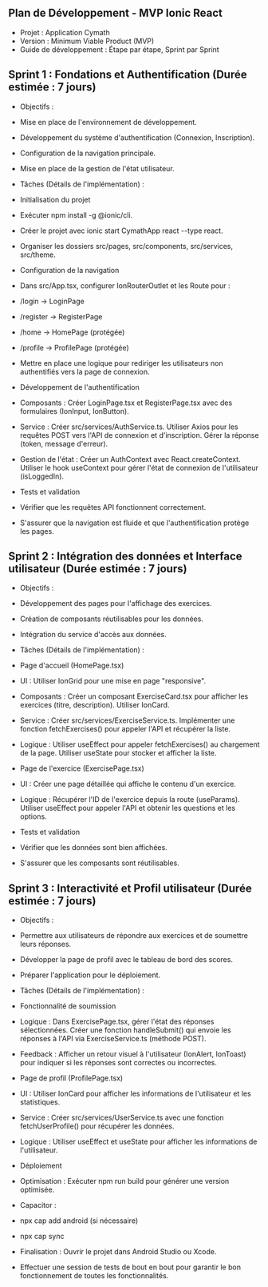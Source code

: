 ## Plan de Développement - MVP Ionic React
- Projet : Application Cymath
- Version : Minimum Viable Product (MVP)
- Guide de développement : Étape par étape, Sprint par Sprint

## Sprint 1 : Fondations et Authentification (Durée estimée : 7 jours)
- Objectifs :

 - Mise en place de l'environnement de développement.
 
 - Développement du système d'authentification (Connexion, Inscription).
 
 - Configuration de la navigation principale.
 
 - Mise en place de la gestion de l'état utilisateur.
 
 - Tâches (Détails de l'implémentation) :
 
 - Initialisation du projet
 
 - Exécuter npm install -g @ionic/cli.
 
 - Créer le projet avec ionic start CymathApp react --type react.
 
 - Organiser les dossiers src/pages, src/components, src/services, src/theme.
 
 - Configuration de la navigation
 
 - Dans src/App.tsx, configurer IonRouterOutlet et les Route pour :
 
 - /login -> LoginPage
  
 - /register -> RegisterPage
  
 - /home -> HomePage (protégée)
  
 - /profile -> ProfilePage (protégée)
  
 - Mettre en place une logique pour rediriger les utilisateurs non authentifiés vers la page de connexion.
  
 - Développement de l'authentification
  
 - Composants : Créer LoginPage.tsx et RegisterPage.tsx avec des formulaires (IonInput, IonButton).
  
 - Service : Créer src/services/AuthService.ts. Utiliser Axios pour les requêtes POST vers l'API de connexion et d'inscription. Gérer la réponse (token, message d'erreur).
  
 - Gestion de l'état : Créer un AuthContext avec React.createContext. Utiliser le hook useContext pour gérer l'état de connexion de l'utilisateur (isLoggedIn).
  
 - Tests et validation
  
 - Vérifier que les requêtes API fonctionnent correctement.
  
 - S'assurer que la navigation est fluide et que l'authentification protège les pages.

## Sprint 2 : Intégration des données et Interface utilisateur (Durée estimée : 7 jours)
- Objectifs :

 - Développement des pages pour l'affichage des exercices.

 - Création de composants réutilisables pour les données.

 - Intégration du service d'accès aux données.

 - Tâches (Détails de l'implémentation) :

 - Page d'accueil (HomePage.tsx)

 - UI : Utiliser IonGrid pour une mise en page "responsive".

 - Composants : Créer un composant ExerciseCard.tsx pour afficher les exercices (titre, description). Utiliser IonCard.

 - Service : Créer src/services/ExerciseService.ts. Implémenter une fonction fetchExercises() pour appeler l'API et récupérer la liste.

 - Logique : Utiliser useEffect pour appeler fetchExercises() au chargement de la page. Utiliser useState pour stocker et afficher la liste.

 - Page de l'exercice (ExercisePage.tsx)

 - UI : Créer une page détaillée qui affiche le contenu d'un exercice.

 - Logique : Récupérer l'ID de l'exercice depuis la route (useParams). Utiliser useEffect pour appeler l'API et obtenir les questions et les options.

 - Tests et validation

 - Vérifier que les données sont bien affichées.

 - S'assurer que les composants sont réutilisables.

## Sprint 3 : Interactivité et Profil utilisateur (Durée estimée : 7 jours)
- Objectifs :

 - Permettre aux utilisateurs de répondre aux exercices et de soumettre leurs réponses.

 - Développer la page de profil avec le tableau de bord des scores.

 - Préparer l'application pour le déploiement.

 - Tâches (Détails de l'implémentation) :

 - Fonctionnalité de soumission

 - Logique : Dans ExercisePage.tsx, gérer l'état des réponses sélectionnées. Créer une fonction handleSubmit() qui envoie les réponses à l'API via ExerciseService.ts (méthode POST).

 - Feedback : Afficher un retour visuel à l'utilisateur (IonAlert, IonToast) pour indiquer si les réponses sont correctes ou incorrectes.

 - Page de profil (ProfilePage.tsx)

 - UI : Utiliser IonCard pour afficher les informations de l'utilisateur et les statistiques.

 - Service : Créer src/services/UserService.ts avec une fonction fetchUserProfile() pour récupérer les données.

 - Logique : Utiliser useEffect et useState pour afficher les informations de l'utilisateur.

 - Déploiement

 - Optimisation : Exécuter npm run build pour générer une version optimisée.

 - Capacitor :

 - npx cap add android (si nécessaire)

 - npx cap sync

 - Finalisation : Ouvrir le projet dans Android Studio ou Xcode.

 - Effectuer une session de tests de bout en bout pour garantir le bon fonctionnement de toutes les fonctionnalités.